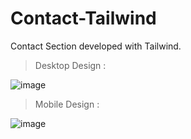 # Contact-Tailwind
Contact Section developed with Tailwind.

> Desktop Design :

![image](https://github.com/JeremiahRanen7/Contact-Tailwind/assets/141173239/b21afdfd-afa0-41de-90d2-d2f982c736be)

> Mobile Design :

![image](https://github.com/JeremiahRanen7/Contact-Tailwind/assets/141173239/8d087442-015d-4898-8bf5-f5373bef8495)


